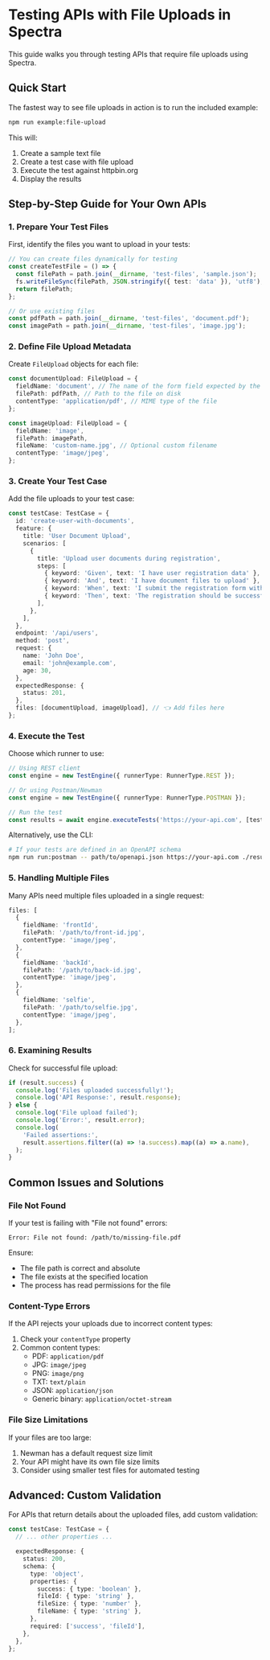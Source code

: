 # Testing APIs with File Uploads in Spectra

This guide walks you through testing APIs that require file uploads using Spectra.

## Quick Start

The fastest way to see file uploads in action is to run the included example:

```bash
npm run example:file-upload
```

This will:

1. Create a sample text file
2. Create a test case with file upload
3. Execute the test against httpbin.org
4. Display the results

## Step-by-Step Guide for Your Own APIs

### 1. Prepare Your Test Files

First, identify the files you want to upload in your tests:

```typescript
// You can create files dynamically for testing
const createTestFile = () => {
  const filePath = path.join(__dirname, 'test-files', 'sample.json');
  fs.writeFileSync(filePath, JSON.stringify({ test: 'data' }), 'utf8');
  return filePath;
};

// Or use existing files
const pdfPath = path.join(__dirname, 'test-files', 'document.pdf');
const imagePath = path.join(__dirname, 'test-files', 'image.jpg');
```

### 2. Define File Upload Metadata

Create `FileUpload` objects for each file:

```typescript
const documentUpload: FileUpload = {
  fieldName: 'document', // The name of the form field expected by the API
  filePath: pdfPath, // Path to the file on disk
  contentType: 'application/pdf', // MIME type of the file
};

const imageUpload: FileUpload = {
  fieldName: 'image',
  filePath: imagePath,
  fileName: 'custom-name.jpg', // Optional custom filename
  contentType: 'image/jpeg',
};
```

### 3. Create Your Test Case

Add the file uploads to your test case:

```typescript
const testCase: TestCase = {
  id: 'create-user-with-documents',
  feature: {
    title: 'User Document Upload',
    scenarios: [
      {
        title: 'Upload user documents during registration',
        steps: [
          { keyword: 'Given', text: 'I have user registration data' },
          { keyword: 'And', text: 'I have document files to upload' },
          { keyword: 'When', text: 'I submit the registration form with documents' },
          { keyword: 'Then', text: 'The registration should be successful' },
        ],
      },
    ],
  },
  endpoint: '/api/users',
  method: 'post',
  request: {
    name: 'John Doe',
    email: 'john@example.com',
    age: 30,
  },
  expectedResponse: {
    status: 201,
  },
  files: [documentUpload, imageUpload], // 👈 Add files here
};
```

### 4. Execute the Test

Choose which runner to use:

```typescript
// Using REST client
const engine = new TestEngine({ runnerType: RunnerType.REST });

// Or using Postman/Newman
const engine = new TestEngine({ runnerType: RunnerType.POSTMAN });

// Run the test
const results = await engine.executeTests('https://your-api.com', [testCase.id]);
```

Alternatively, use the CLI:

```bash
# If your tests are defined in an OpenAPI schema
npm run run:postman -- path/to/openapi.json https://your-api.com ./results.json
```

### 5. Handling Multiple Files

Many APIs need multiple files uploaded in a single request:

```typescript
files: [
  {
    fieldName: 'frontId',
    filePath: '/path/to/front-id.jpg',
    contentType: 'image/jpeg',
  },
  {
    fieldName: 'backId',
    filePath: '/path/to/back-id.jpg',
    contentType: 'image/jpeg',
  },
  {
    fieldName: 'selfie',
    filePath: '/path/to/selfie.jpg',
    contentType: 'image/jpeg',
  },
];
```

### 6. Examining Results

Check for successful file upload:

```typescript
if (result.success) {
  console.log('Files uploaded successfully!');
  console.log('API Response:', result.response);
} else {
  console.log('File upload failed');
  console.log('Error:', result.error);
  console.log(
    'Failed assertions:',
    result.assertions.filter((a) => !a.success).map((a) => a.name),
  );
}
```

## Common Issues and Solutions

### File Not Found

If your test is failing with "File not found" errors:

```
Error: File not found: /path/to/missing-file.pdf
```

Ensure:

- The file path is correct and absolute
- The file exists at the specified location
- The process has read permissions for the file

### Content-Type Errors

If the API rejects your uploads due to incorrect content types:

1. Check your `contentType` property
2. Common content types:
   - PDF: `application/pdf`
   - JPG: `image/jpeg`
   - PNG: `image/png`
   - TXT: `text/plain`
   - JSON: `application/json`
   - Generic binary: `application/octet-stream`

### File Size Limitations

If your files are too large:

1. Newman has a default request size limit
2. Your API might have its own file size limits
3. Consider using smaller test files for automated testing

## Advanced: Custom Validation

For APIs that return details about the uploaded files, add custom validation:

```typescript
const testCase: TestCase = {
  // ... other properties ...

  expectedResponse: {
    status: 200,
    schema: {
      type: 'object',
      properties: {
        success: { type: 'boolean' },
        fileId: { type: 'string' },
        fileSize: { type: 'number' },
        fileName: { type: 'string' },
      },
      required: ['success', 'fileId'],
    },
  },
};
```
